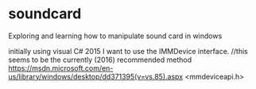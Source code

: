 # soundcard
Exploring and learning how to manipulate sound card in windows

initially using visual C# 2015
I want to use the IMMDevice interface.  //this seems to be the currently (2016) recommended method
https://msdn.microsoft.com/en-us/library/windows/desktop/dd371395(v=vs.85).aspx
<mmdeviceapi.h>
